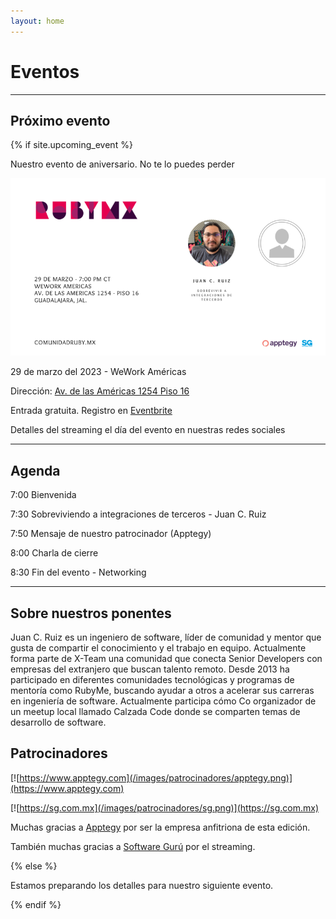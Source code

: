 ```yaml
---
layout: home
---
```


# Eventos

---

## Próximo evento

{% if site.upcoming_event %}

Nuestro evento de aniversario. No te lo puedes perder

![](/images/eventos/marzo_2023/segundo_anuncio.png)

29 de marzo del 2023 - WeWork Américas

Dirección: [Av. de las Américas 1254 Piso 16](https://goo.gl/maps/MenMfLYdK8sEoZZr5)

Entrada gratuita. Registro en [Eventbrite](https://www.eventbrite.com.mx/e/comunidad-ruby-mx-sesion-marzo-2023-tickets-554726149847)

Detalles del streaming el día del evento en nuestras redes sociales

---

## Agenda

7:00 Bienvenida

7:30 Sobreviviendo a integraciones de terceros - Juan C. Ruiz

7:50 Mensaje de nuestro patrocinador (Apptegy)

8:00 Charla de cierre

8:30 Fin del evento - Networking

---

## Sobre nuestros ponentes

Juan C. Ruiz es un ingeniero de software, líder de comunidad y mentor que gusta de compartir el conocimiento y el trabajo en equipo. Actualmente forma parte de X-Team una comunidad que conecta Senior Developers con empresas del extranjero que buscan talento remoto. Desde 2013 ha participado en diferentes comunidades tecnológicas y programas de mentoría como RubyMe, buscando ayudar a otros a acelerar sus carreras en ingeniería de software. Actualmente participa cómo Co organizador de un meetup local llamado Calzada Code donde se comparten temas de desarrollo de software.


## Patrocinadores

[![https://www.apptegy.com](/images/patrocinadores/apptegy.png)](https://www.apptegy.com)

[![https://sg.com.mx](/images/patrocinadores/sg.png)](https://sg.com.mx)

Muchas gracias a [Apptegy](https://www.apptegy.com) por ser la empresa anfitriona de esta edición.

También muchas gracias a [Software Gurú](https://sg.com.mx/) por el streaming.

{% else %}

Estamos preparando los detalles para nuestro siguiente evento.

{% endif %}
